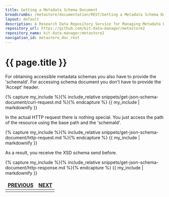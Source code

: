 ```yaml
---
title: Getting a Metadata Schema Document
breadcrumbs: /metastore/documentation/REST/Getting a Metadata Schema Document
layout: default
description: A Research Data Repository Service for Managing Metadata Documents based on JSON or XML.
repository_url: https://github.com/kit-data-manager/metastore2
repository_name: kit-data-manager/metastore2
navigation_id: metastore_doc_rest
---
```


# {{ page.title }}

For obtaining accessible metadata schemas you also have to provide the 'schemaId'.
For accessing schema document you don't have to provide the 'Accept' header. 

{% capture my_include %}{% include_relative snippets/get-json-schema-document/curl-request.md %}{% endcapture %}
{{ my_include | markdownify }}

In the actual HTTP request there is nothing special. You just access the path of the resource using the base path and the 'schemaId'.

{% capture my_include %}{% include_relative snippets/get-json-schema-document/http-request.md %}{% endcapture %}
{{ my_include | markdownify }}

As a result, you receive the XSD schema send before. 

{% capture my_include %}{% include_relative snippets/get-json-schema-document/http-response.md %}{% endcapture %}
{{ my_include | markdownify }}

<style>
td, th {
   border: none!important;
}
</style>
|[PREVIOUS](get-schema-record.html)| [NEXT](update-schema.html) |
|:----|----:|
| | |

